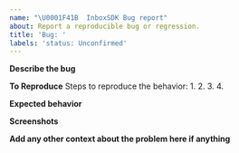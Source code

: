 ```yaml
---
name: "\U0001F41B  InboxSDK Bug report"
about: Report a reproducible bug or regression.
title: 'Bug: '
labels: 'status: Unconfirmed'
---
```


<!--
  Please provide a clear and concise description of what the bug is.
  Include screenshots if needed.
  Please test using the latest version of InboxSDK to make sure your issue has not already been fixed.

  Please provide a public repo that contains the minumum extension if you think it helps demostrate your bug better.
  For example: https://github.com/InboxSDK/hello-world
-->

**Describe the bug**

**To Reproduce**
Steps to reproduce the behavior:
1.
2.
3.
4.

**Expected behavior**

**Screenshots**

**Add any other context about the problem here if anything**
